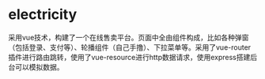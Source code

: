 # electricity
采用vue技术，构建了一个在线售卖平台。页面中全由组件构成，比如各种弹窗（包括登录、支付等）、轮播组件（自己手撸）、下拉菜单等。采用了vue-router插件进行路由跳转，使用了vue-resource进行http数据请求，使用express搭建后台可以模拟数据。
